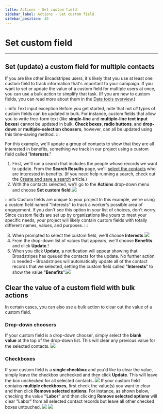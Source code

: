 ```yaml
---
title: Actions - Set custom field
sidebar_label: Actions - Set custom field
sidebar_position: 40
---
```


# Set custom field
* * *
## Set (update) a custom field for multiple contacts
If you are like other Broadstripes users, it's likely that you use at least one custom field to track information that's important to your campaign. If you want to set or update the value of a custom field for multiple users at once, you can use a bulk action to simplify that task. (If you are new to custom fields, you can read more about them in the [Data tools overview](https://help.broadstripes.com/help-articles/admin-tools/data-tools-admin/data-tools-overview/).)

:::info Text input exception
Before you get started, note that not _all_ types of custom fields can be updated in bulk. For instance, custom fields that allow you to write free-form text (like **single-line** and **multiple-line text input boxes**) cannot be updated in bulk. **Check boxes**, **radio buttons**, and **drop-down** or **multiple-selection choosers**, however, can all be updated using this time-saving method.
:::

For this example, we'll update a group of contacts to show that they are all interested in benefits, something we track in our project using a custom field called "**Interests**."
1. First, we'll run a search that includes the people whose records we want to update. From the **Search Results** page, we'll [select the contacts](/viewing-search-results-and-edit/selecting-deselecting-contacts.md) who are interested in benefits. (If you need help running a search, check out the [Create and save a search](/search/index.md) article.)
2. With the contacts selected, we'll go to the **Actions** drop-down menu and choose **Set custom field**.[![](/img/viewing-search-results-and-edit/1922eda-BulkSetCustom-1.png)](/img/viewing-search-results-and-edit/1922eda-BulkSetCustom-1.png)

:::info Custom fields are unique to your project
In this example, we're using a custom field named "Interests" to track a worker's possible area of engagement. If you don't see this option in your list of choices, don't worry. Since custom fields are set up by organizations like yours to meet your specific needs, your project will likely contain custom fields with totally different names, values, and purposes.
:::

3. When prompted to select the custom field, we'll choose **Interests**.![](/img/viewing-search-results-and-edit/fb23a33-ActionSetCustomChooseInt-1.png)
4. From the drop-down list of values that appears, we'll choose **Benefits** and click **Update**.!
5. When you click **Update**, a notification will appear showing that Broadstripes has queued the contacts for the update. No further action is needed – Broadstripes will automatically update all of the contact records that we selected, setting the custom field called "**Interests**" to show the value "**Benefits**".![](/img/viewing-search-results-and-edit/361cd60-ActionCustomQueued.png)

## Clear the value of a custom field with bulk actions

In certain cases, you can also use a bulk action to clear out the value of a custom field.

### Drop-down choosers
If your custom field is a drop-down chooser, simply select the **blank value** at the top of the drop-down list. This will clear any previous value for the selected contacts.
![](/img/viewing-search-results-and-edit/0d166be-ActionCustomClearBlank.png)

### Checkboxes
If your custom field is a **single checkbox** and you'd like to clear the value, simply leave the checkbox unchecked and then click **Update**. This will leave the box unchecked for all selected contacts.
![](/img/viewing-search-results-and-edit/ef9ac52-ActionCustomClearCheckBlank.png)
If your custom field contains **multiple checkboxes**, first check the value(s) you want to clear and then click **Remove selected options**. For instance, as shown below, checking the value **"Labor"** and then clicking **Remove selected options** will clear "Labor" from all selected contact records but leave all other checked boxes untouched.
![](/img/viewing-search-results-and-edit/6cab9d5-ActionCustomClearSelected.png)
![](/img/viewing-search-results-and-edit/15a2a23-ActionCustomClearSelectedRemove-1-1.png)